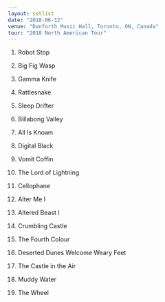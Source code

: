 ```yaml
---
layout: setlist
date: "2018-06-12"
venue: "Danforth Music Hall, Toronto, ON, Canada"
tour: "2018 North American Tour"
---
```



 1. Robot Stop

 2. Big Fig Wasp

 3. Gamma Knife

 4. Rattlesnake

 5. Sleep Drifter

 6. Billabong Valley

 7. All Is Known

 8. Digital Black

 9. Vomit Coffin

10. The Lord of Lightning

11. Cellophane

12. Alter Me I

13. Altered Beast I

14. Crumbling Castle

15. The Fourth Colour

16. Deserted Dunes Welcome Weary Feet

17. The Castle in the Air

18. Muddy Water

19. The Wheel


